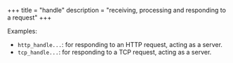 +++
title = "handle"
description = "receiving, processing and responding to a request"
+++

Examples:

- `http_handle...`: for responding to an HTTP request, acting as a server.
- `tcp_handle...`: for responding to a TCP request, acting as a server.
